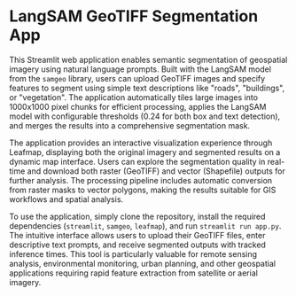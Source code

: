 # LangSAM GeoTIFF Segmentation App

This Streamlit web application enables semantic segmentation of geospatial imagery using natural language prompts. Built with the LangSAM model from the `samgeo` library, users can upload GeoTIFF images and specify features to segment using simple text descriptions like "roads", "buildings", or "vegetation". The application automatically tiles large images into 1000x1000 pixel chunks for efficient processing, applies the LangSAM model with configurable thresholds (0.24 for both box and text detection), and merges the results into a comprehensive segmentation mask.

The application provides an interactive visualization experience through Leafmap, displaying both the original imagery and segmented results on a dynamic map interface. Users can explore the segmentation quality in real-time and download both raster (GeoTIFF) and vector (Shapefile) outputs for further analysis. The processing pipeline includes automatic conversion from raster masks to vector polygons, making the results suitable for GIS workflows and spatial analysis.

To use the application, simply clone the repository, install the required dependencies (`streamlit`, `samgeo`, `leafmap`), and run `streamlit run app.py`. The intuitive interface allows users to upload their GeoTIFF files, enter descriptive text prompts, and receive segmented outputs with tracked inference times. This tool is particularly valuable for remote sensing analysis, environmental monitoring, urban planning, and other geospatial applications requiring rapid feature extraction from satellite or aerial imagery.

